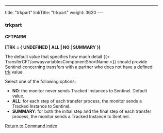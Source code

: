 ---
title: "trkpart"
linkTitle: "trkpart"
weight: 3620
--- <span id="trkpart"></span>

### trkpart

#### CFTPARM

**[TRK = { UNDEFINED
&#124; ALL &#124; NO &#124; SUMMARY }]**

The default value that specifies how much detail {{< TransferCFT/axwayvariablesComponentShortName  >}} should
provide Sentinel concerning transfers with a partner who does
not have a defined [trk](../trk) value.

Select one of the following options:

- ****NO****: the monitor never sends Tracked
    Instances to Sentinel. Default value.
- ****ALL****: for each step of each transfer
    process, the monitor sends a Tracked Instance to Sentinel.
- ****SUMMARY****: for both the initial step and
    the final step of each transfer process, the monitor sends a Tracked Instance
    to Sentinel.

[Return to Command index](../../)
